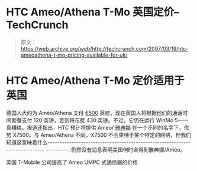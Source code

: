 # HTC Ameo/Athena T-Mo 英国定价–TechCrunch

> 原文：<https://web.archive.org/web/http://techcrunch.com/2007/03/19/htc-ameoathena-t-mo-pricing-available-for-uk/>

# HTC Ameo/Athena T-Mo 定价适用于英国

德国人大约为 Ameo/Athena 支付 [€500](https://web.archive.org/web/20201202043342/http://crunchgear.com/2007/01/26/athena-gets-priced-and-grows-a-cup-size/) 英镑，现在英国人将根据他们的通话时间套餐支付 120 英镑，否则将花费 430 英镑。不过，它仍在运行 WinMo 5——真糟糕。报道还指出，HTC 预计将提供 Ameo/ [雅典娜](https://web.archive.org/web/20201202043342/https://crunchbase.com/organization/athena) 在一个不同的名字下，优势 X7500。与 Ameo/Athena 不同，X7500 不会束缚于某个特定的网络，但我们知道这意味着什么---------------------------------------------------------------------------- ----------.仍然没有消息表明美国何时会得到雅典娜/Ameo。

英国 T-Mobile 公司提高了 Ameo UMPC 式通信器的价格